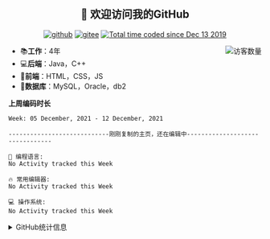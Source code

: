 <h2 align="center">👋 欢迎访问我的GitHub</h2>
<p align="center">
  <a href="https://github.com/yorkiiz"><img src="https://img.shields.io/badge/GitHub-ff79c6" alt="github"></a>
  <a href="https://gitee.com/yorkiiz"><img src="https://img.shields.io/badge/Gitee-fe7300" alt="gitee"></a>
  <a href="https://www.cnblogs.com/yorkiiz/"><img src="https://img.shields.io/badge/blog-blog-yellow" alt="Total time coded since Dec 13 2019" /></a>
</p>

<img align='right' src="https://profile-counter.glitch.me/yorkiiz/count.svg" alt="访客数量"/>

- 📚**工作**：4年
- 💻**后端**：Java，C++
- 📝**前端**：HTML，CSS，JS
- 💼**数据库**：MySQL，Oracle，db2

**上周编码时长**  

<!--START_SECTION:waka-->
```text
Week: 05 December, 2021 - 12 December, 2021

----------------------------刚刚复制的主页，还在编辑中--------------------------------

💬 编程语言: 
No Activity tracked this Week

🔥 常用编辑器: 
No Activity tracked this Week

💻 操作系统: 
No Activity tracked this Week

```


<!--END_SECTION:waka-->

<details>
<summary>GitHub统计信息</summary>

<br/>

> 动态太少，不好意思展示
> 
> 下面的GitHub统计信息是来自于[github-readme-stats](https://github.com/anuraghazra/github-readme-stats)项目，里边有[中文文档](https://github.com/anuraghazra/github-readme-stats/blob/master/readme_cn.md)

<a href="https://github.com/eternidad33/eternidad33">
  <img align="center" src="https://github-readme-stats.anuraghazra1.vercel.app/api?username=eternidad33&show_icons=true" />
</a>
</details>


